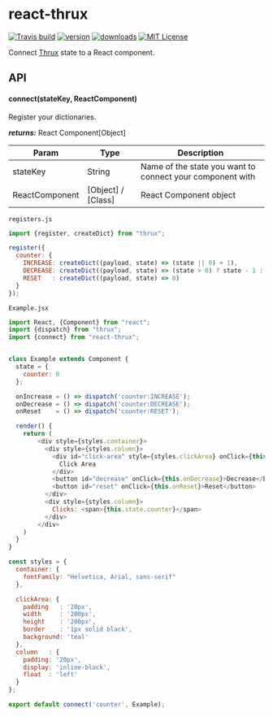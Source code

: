 # react-thrux

[![Travis build](https://img.shields.io/travis/Thram/react-thrux.svg?style=flat-square)](https://travis-ci.org/Thram/react-thrux)
[![version](https://img.shields.io/npm/v/react-thrux.svg?style=flat-square)](https://www.npmjs.com/package/react-thrux)
[![downloads](https://img.shields.io/npm/dm/react-thrux.svg?style=flat-square)](https://www.npmjs.com/package/react-thrux)
[![MIT License](https://img.shields.io/npm/l/react-thrux.svg?style=flat-square)](https://opensource.org/licenses/MIT)

Connect [Thrux](https://github.com/Thram/thrux) state to a React component.

## API

#### connect(stateKey, ReactComponent)

Register your dictionaries.

***returns:*** React Component[Object]

Param | Type | Description
----- | ---- | -----------
stateKey | String | Name of the state you want to connect your component with
ReactComponent | [Object] / [Class] | React Component object

`registers.js`
```javascript
import {register, createDict} from "thrux";

register({
  counter: {
    INCREASE: createDict((payload, state) => (state || 0) + 1),
    DECREASE: createDict((payload, state) => (state > 0) ? state - 1 : 0),
    RESET   : createDict((payload, state) => 0)
  }
});
```

`Example.jsx`
```javascript
import React, {Component} from "react";
import {dispatch} from "thrux";
import {connect} from "react-thrux";


class Example extends Component {
  state = {
    counter: 0
  };

  onIncrease = () => dispatch('counter:INCREASE');
  onDecrease = () => dispatch('counter:DECREASE');
  onReset    = () => dispatch('counter:RESET');

  render() {
    return (
        <div style={styles.container}>
          <div style={styles.column}>
            <div id="click-area" style={styles.clickArea} onClick={this.onIncrease}>
              Click Area
            </div>
            <button id="decrease" onClick={this.onDecrease}>Decrease</button>
            <button id="reset" onClick={this.onReset}>Reset</button>
          </div>
          <div style={styles.column}>
            Clicks: <span>{this.state.counter}</span>
          </div>
        </div>
    )
  }
}

const styles = {
  container: {
    fontFamily: "Helvetica, Arial, sans-serif"
  },

  clickArea: {
    padding   : '20px',
    width     : '200px',
    height    : '200px',
    border    : '1px solid black',
    background: 'teal'
  },
  column   : {
    padding: '20px',
    display: 'inline-block',
    float  : 'left'
  }
};

export default connect('counter', Example);

```